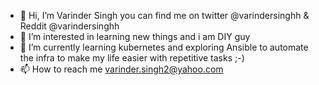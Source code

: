 - 👋 Hi, I’m Varinder Singh you can find me on twitter @varindersinghh & Reddit @varindersinghh
- 👀 I’m interested in learning new things and i am DIY guy
- 🌱 I’m currently learning kubernetes and exploring Ansible to automate the infra to make my life easier with repetitive tasks ;-)
- 📫 How to reach me varinder.singh2@yahoo.com

<!---
Varindersinghh/Varindersinghh is a ✨ special ✨ repository because its `README.md` (this file) appears on your GitHub profile.
You can click the Preview link to take a look at your changes.
--->
